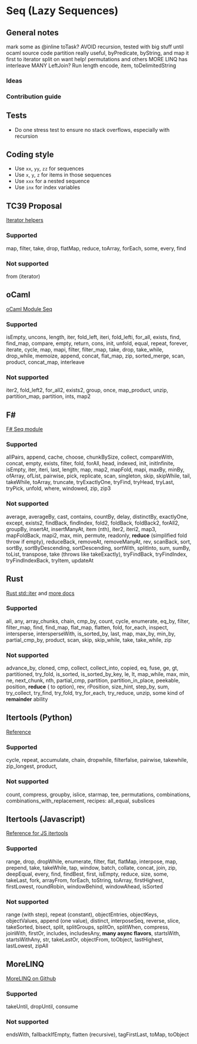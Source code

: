 # Seq (Lazy Sequences)

## General notes

mark some as @inline
toTask?
AVOID recursion, tested with big stuff until ocaml source code
partition really useful, byPredicate, byString, and map it first
to iterator
split on
want help! permutations and others
MORE LINQ has interleave MANY
LeftJoin?
Run length encode, item,
toDelimitedString

### Ideas

### Contribution guide

## Tests

- Do one stress test to ensure no stack overflows, especially with recursion

## Coding style

- Use `xx`, `yy`, `zz` for sequences
- Use `x`, `y`, `z` for items in those sequences
- Use `xxx` for a nested sequence
- Use `inx` for index variables

## TC39 Proposal

[Iterator helpers](https://github.com/tc39/proposal-iterator-helpers)

### Supported

map, filter, take, drop, flatMap, reduce, toArray, forEach, some, every, find

### Not supported

from (iterator)

## oCaml

[oCaml Module Seq](https://v2.ocaml.org/api/Seq.html)

### Supported

isEmpty, uncons, length, iter, fold_left, iteri, fold_lefti, for_all, exists, find, find_map, compare, empty, return, cons, init, unfold, equal, repeat, forever, iterate, cycle, map, mapi, filter, filter_map, take, drop, take_while, drop_while, memoize, append, concat, flat_map, zip, sorted_merge, scan, product, concat_map, interleave

### Not supported

iter2, fold_left2, for_all2, exists2, group, once, map_product, unzip, partition_map, partition, ints, map2

## F#

[F# Seq module](https://fsharp.github.io/fsharp-core-docs/reference/fsharp-collections-seqmodule.html#cache)

### Supported

allPairs, append, cache, choose, chunkBySize, collect, compareWith, concat, empty, exists, filter, fold, forAll, head, indexed, init, initInfinite, isEmpty, iter, iteri, last, length, map, map2, mapFold, mapi, maxBy, minBy, ofArray, ofList, pairwise, pick, replicate, scan, singleton, skip, skipWhile, tail, takeWhile, toArray, truncate, tryExactlyOne, tryFind, tryHead, tryLast, tryPick, unfold, where, windowed, zip, zip3

### Not supported

average, averageBy, cast, contains, countBy, delay, distinctBy, exactlyOne, except, exists2, findBack, findIndex, fold2, foldBack, foldBack2, forAll2, groupBy, insertAt, insertManyAt, item (nth), iter2, iteri2, map3, mapFoldBack, mapi2, max, min, permute, readonly, **reduce** (simplified fold throw if empty), reduceBack, removeAt, removeManyAt, rev, scanBack, sort, sortBy, sortByDescending, sortDescending, sortWith, splitInto, sum, sumBy, toList, transpose, take (throws like takeExactly), tryFindBack, tryFindIndex, tryFindIndexBack, tryItem, updateAt

## Rust

[Rust std::iter](https://doc.rust-lang.org/stable/std/iter/) and [more docs](https://doc.rust-lang.org/std/iter/trait.Iterator.html)

### Supported

all, any, array_chunks, chain, cmp_by, count, cycle, enumerate, eq_by, filter, filter_map, find, find_map, flat_map, flatten, fold, for_each, inspect, intersperse, intersperseWith, is_sorted_by, last, map, max_by, min_by, partial_cmp_by, product, scan, skip, skip_while, take, take_while, zip

### Not supported

advance_by, cloned, cmp, collect, collect_into, copied, eq, fuse, ge, gt, partitioned, try_fold, is_sorted, is_sorted_by_key, le, lt, map_while, max, min, ne, next_chunk, nth, partial_cmp, partition, partition_in_place, peekable, position, **reduce** ( to option), rev, rPosition, size_hint, step_by, sum, try_collect, try_find, try_fold, try_for_each, try_reduce, unzip, some kind of **remainder** ability

## Itertools (Python)

[Reference](https://docs.python.org/3/library/itertools.html)

### Supported

cycle, repeat, accumulate, chain, dropwhile, filterfalse, pairwise, takewhile, zip_longest, product,

### Not supported

count, compress, groupby, islice, starmap, tee, permutations, combinations, combinations_with_replacement, recipes: all_equal, subslices

## Itertools (Javascript)

[Reference for JS itertools](https://github.com/iter-tools/iter-tools/blob/v7.5.0/API.md)

### Supported

range, drop, dropWhile, enumerate, filter, flat, flatMap, interpose, map, prepend, take, takeWhile, tap, window, batch, collate, concat, join, zip, deepEqual, every, find, findBest, first, isEmpty, reduce, size, some, takeLast, fork, arrayFrom, forEach, toString, toArray, firstHighest, firstLowest, roundRobin, windowBehind, windowAhead, isSorted

### Not supported

range (with step), repeat (constant), objectEntries, objectKeys, objectValues, append (one value), distinct, interposeSeq, reverse, slice, takeSorted, bisect, split, splitGroups, splitOn, splitWhen, compress, joinWith, firstOr, includes, includesAny, **many async flavors**, startsWith, startsWithAny, str, takeLastOr, objectFrom, toObject, lastHighest, lastLowest, zipAll

## MoreLINQ

[MoreLINQ on Github](https://github.com/morelinq/MoreLINQ)

### Supported

takeUntil, dropUntil, consume

### Not supported

endsWith, fallbackIfEmpty, flatten (recursive), tagFirstLast, toMap, toObject

